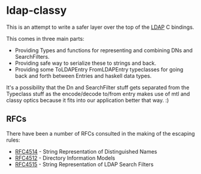 # ldap-classy

This is an attempt to write a safer layer over the top of the
[LDAP](http://hackage.haskell.org/package/LDAP)
C bindings.

This comes in three main parts:

- Providing Types and functions for representing and combining DNs and SearchFilters.
- Providing safe way to serialize these to strings and back.
- Providing some ToLDAPEntry FromLDAPEntry typeclasses for going back and forth between Entries
  and haskell data types.

It's a possibility that the Dn and SearchFilter stuff gets separated from the Typeclass stuff as
the encode/decode to/from entry makes use of mtl and classy optics because it fits into our
application better that way. :) 

## RFCs 

There have been a number of RFCs consulted in the making of the escaping rules:

- [RFC4514](https://tools.ietf.org/html/rfc4514) - String Representation of Distinguished Names
- [RFC4512](https://tools.ietf.org/html/rfc4512) - Directory Information Models
- [RFC4515](https://tools.ietf.org/html/rfc4515) - String Representation of LDAP Search Filters
